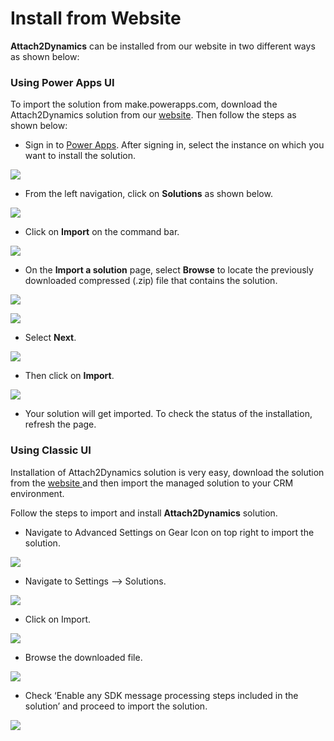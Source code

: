 # Install from Website

**Attach2Dynamics** can be installed from our website in two different ways as shown below:

### Using Power Apps UI

To import the solution from make.powerapps.com, download the Attach2Dynamics solution from our [website](https://www.inogic.com/product/productivity-apps/attach-2-dynamics-365-crm-upload-multiple-files-sharepoint-cloud-storage). Then follow the steps as shown below:

* Sign in to [Power Apps](https://make.powerapps.com/?utm\_source=padocs\&utm\_medium=linkinadoc\&utm\_campaign=referralsfromdoc). After signing in, select the instance on which you want to install the solution.

![](<../../.gitbook/assets/1 (376).png>)

* From the left navigation, click on **Solutions** as shown below.

![](<../../.gitbook/assets/2 (54).png>)

* Click on **Import** on the command bar.

![](<../../.gitbook/assets/3 (38).png>)

*  On the **Import a solution** page, select **Browse** to locate the previously downloaded compressed (.zip) file that contains the solution.

![](<../../.gitbook/assets/4 (3).png>)

![](<../../.gitbook/assets/5 (22).png>)

* Select **Next**.

![](<../../.gitbook/assets/6 (3).png>)

* Then click on **Import**.

![](<../../.gitbook/assets/7 (11).png>)

* Your solution will get imported. To check the status of the installation, refresh the page.

### Using Classic UI

Installation of Attach2Dynamics solution is very easy, download the solution from the [website ](https://www.inogic.com/product/productivity-apps/attach-2-dynamics-365-crm-upload-multiple-files-sharepoint-cloud-storage)and then import the managed solution to your CRM environment.&#x20;

Follow the steps to import and install **Attach2Dynamics** solution.

* Navigate to Advanced Settings on Gear Icon on top right to import the solution.

![](<../../.gitbook/assets/1 (167).png>)

* Navigate to Settings --> Solutions.

![](<../../.gitbook/assets/2 (41).png>)

* Click on Import.

![](<../../.gitbook/assets/3 (19).png>)

* Browse the downloaded file.

![](<../../.gitbook/assets/4 (29).png>)

* Check ‘Enable any SDK message processing steps included in the solution’ and proceed to import the solution.

![](<../../.gitbook/assets/5 (5).png>)

###
